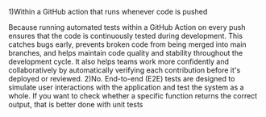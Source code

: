 1)Within a GitHub action that runs whenever code is pushed


Because running automated tests within a GitHub Action on every push ensures that the code is continuously tested during development. This catches bugs early, prevents broken code from being merged into main branches, and helps maintain code quality and stability throughout the development cycle. It also helps teams work more confidently and collaboratively by automatically verifying each contribution before it's deployed or reviewed.
2)No. End-to-end (E2E) tests are designed to simulate user interactions with the application and test the system as a whole. If you want to check whether a specific function returns the correct output, that is better done with unit tests

